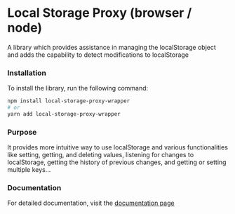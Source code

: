 # Local Storage Proxy (browser / node)

A library which provides assistance in managing the localStorage object and adds the capability to detect modifications to localStorage

### Installation

To install the library, run the following command:

```bash
npm install local-storage-proxy-wrapper
# or
yarn add local-storage-proxy-wrapper
```

### Purpose

It provides more intuitive way to use localStorage and various functionalities like setting, getting, and deleting values, listening for changes to localStorage, getting the history of previous changes, and getting or setting multiple keys...

### Documentation
For detailed documentation, visit the [documentation page](https://vkuprin.github.io/local-storage-proxy-wrapper/)
